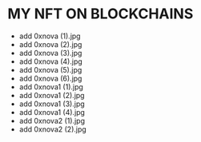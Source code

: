 # MY NFT ON BLOCKCHAINS
- add 0xnova (1).jpg
- add 0xnova (2).jpg
- add 0xnova (3).jpg
- add 0xnova (4).jpg
- add 0xnova (5).jpg
- add 0xnova (6).jpg
- add 0xnova1 (1).jpg
- add 0xnova1 (2).jpg
- add 0xnova1 (3).jpg
- add 0xnova1 (4).jpg
- add 0xnova2 (1).jpg
- add 0xnova2 (2).jpg
